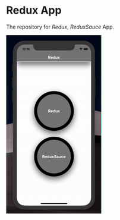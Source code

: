 # Redux App

The repository for _Redux_, _ReduxSauce_ App.

![](https://github.com/Mjangid05/ReduxApp/blob/master/gif/redux.gif)